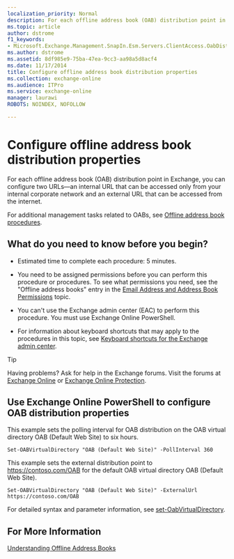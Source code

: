 ```yaml
---
localization_priority: Normal
description: For each offline address book (OAB) distribution point in Exchange, you can configure two URLs—an internal URL that can be accessed only from your internal corporate network and an external URL that can be accessed from the internet.
ms.topic: article
author: dstrome
f1_keywords:
- Microsoft.Exchange.Management.SnapIn.Esm.Servers.ClientAccess.OabDistributionGeneralPage
ms.author: dstrome
ms.assetid: 8df985e9-75ba-47ea-9cc3-aa98a5d8acf4
ms.date: 11/17/2014
title: Configure offline address book distribution properties
ms.collection: exchange-online
ms.audience: ITPro
ms.service: exchange-online
manager: laurawi
ROBOTS: NOINDEX, NOFOLLOW

---
```


# Configure offline address book distribution properties

For each offline address book (OAB) distribution point in Exchange, you can configure two URLs—an internal URL that can be accessed only from your internal corporate network and an external URL that can be accessed from the internet.

For additional management tasks related to OABs, see [Offline address book procedures](offline-address-book-procedures.md).

## What do you need to know before you begin?

- Estimated time to complete each procedure: 5 minutes.

- You need to be assigned permissions before you can perform this procedure or procedures. To see what permissions you need, see the "Offline address books" entry in the [Email Address and Address Book Permissions](https://technet.microsoft.com/library/1c1de09d-16ef-4424-9bfb-eb7edffbc8c2.aspx) topic.

- You can't use the Exchange admin center (EAC) to perform this procedure. You must use Exchange Online PowerShell.

- For information about keyboard shortcuts that may apply to the procedures in this topic, see [Keyboard shortcuts for the Exchange admin center](../../accessibility/keyboard-shortcuts-in-admin-center.md).

> [!TIP]
> Having problems? Ask for help in the Exchange forums. Visit the forums at [Exchange Online](https://go.microsoft.com/fwlink/p/?linkId=267542) or [Exchange Online Protection](https://go.microsoft.com/fwlink/p/?linkId=285351).

## Use Exchange Online PowerShell to configure OAB distribution properties
<a name="UseShell"> </a>

This example sets the polling interval for OAB distribution on the OAB virtual directory OAB (Default Web Site) to six hours.

```
Set-OABVirtualDirectory "OAB (Default Web Site)" -PollInterval 360
```

This example sets the external distribution point to https://contoso.com/OAB for the default OAB virtual directory OAB (Default Web Site).

```
Set-OABVirtualDirectory "OAB (Default Web Site)" -ExternalUrl https://contoso.com/OAB
```

For detailed syntax and parameter information, see [set-OabVirtualDirectory](https://technet.microsoft.com/library/d1184716-920c-47cf-9e03-638434c16462.aspx).

## For More Information
<a name="UseShell"> </a>

[Understanding Offline Address Books](https://technet.microsoft.com/library/a6bcb072-4ab9-400e-a5d0-c05264629097.aspx)



